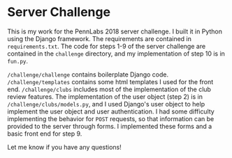 
# Server Challenge

This is my work for the PennLabs 2018 server challenge. I built it in Python using the Django framework. The requirements are contained in `requirements.txt`.  The code for steps 1-9 of the server challenge are contained in the `challenge` directory, and my implementation of step 10 is in `fun.py`.

`/challenge/challenge`  contains boilerplate Django code. `/challenge/templates` contains some html templates I used for the front end. `/challenge/clubs` includes most of the implementation of the club review features. The implementation of the user object (step 2) is in `/challenge/clubs/models.py`, and I used Django's user object to help implement the user object and user authentication. I had some difficulty implementing the behavior for `POST` requests, so that information can be provided to the server through forms. I implemented these forms and a basic front end for step 9. 

Let me know if you have any questions!
